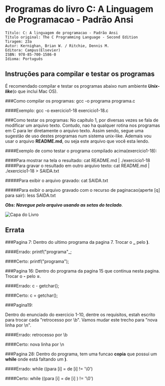 Programas do livro ****C: A Linguagem de Programacao - Padrão Ansi****
===============================================================
	Título: C: A linguagem de programacao - Padrão Ansi
	Título original: The C Programming Language - Second Edition
	Tiragem: 23a
	Autor: Kernighan, Brian W. / Ritchie, Dennis M.
	Editora: Campus(Elsevier)
	ISBN: 978-85-700-1586-0
	Idioma: Português

## Instruções para compilar e testar os programas
É recomendado compilar e testar os programas abaixo num ambiente ***Unix-like***(o que inclui Mac OS).

###Como compilar os programas:
	gcc -o programa programa.c

####Exemplo:
	gcc -o exercicio1-18 exercicio1-18.c

###Como testar os programas:
No capítulo 1, por diversas vezes se fala de modificar um arquivo texto. Contudo, nao ha qualquer rotina nos programas em C para ler diretamente o arquivo texto. Assim sendo, segue uma sugestão de uso destes programas num sistema unix-like. Ademais vou usar o arquivo **README.md**, ou seja este arquivo que você esta lendo.

####Exemplo de como testar o programa compilado acima(exercicio1-18):

####Para mostrar na tela o resultado:
	cat README.md | ./exercicio1-18
####Para gravar o resultado em outro arquivo texto:
	cat README.md | ./exercicio1-18 > SAIDA.txt

#####Para exibir o arquivo gravado:
	cat SAIDA.txt

#####Para exibir o arquivo gravado com o recurso de paginacao(aperte [q] para sair):
	less SAIDA.txt

***Obs: Navegue pelo arquivo usando as setas do teclado***.
     
![Capa do Livro](https://raw.github.com/TeeBSD/LivroC/master/capa.jpg)
## Errata

###Pagina 7:
Dentro do ultimo programa da pagina 7. Trocar o **_** pelo **)**. 

####Errado:
	printf("programa"_;

####Certo:
	printf("programa");

###Pagina 16:
Dentro do programa da pagina 15 que continua nesta pagina. Trocar o **-** pelo **=**. 

####Errado:
	c - getchar();

####Certo:
	c = getchar();

###Pagina19:

Dentro do enunciado do exercicio 1-10, dentre os requisitos, estah escrito para trocar cada "retrocesso por \b". Vamos mudar este trecho para "nova linha por \n".

####Errado:
retrocesso por \b

####Certo:
nova linha por \n

###Pagina 28:
Dentro do programa, tem uma funcao **copia** que possui um **while** onde está faltando um **)**.

####Errado:
	while ((para [i] = de [i] != '\0')

####Certo:
	while ((para [i] = de [i] ) != '\0')
